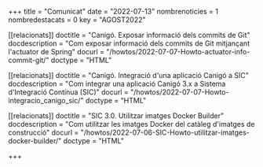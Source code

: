 +++
title             = "Comunicat"
date	 	  	  = "2022-07-13"
nombrenoticies    = 1
nombredestacats   = 0
key 		  	  = "AGOST2022"

[[relacionats]]
doctitle          = "Canigó. Exposar informació dels commits de Git"
docdescription    = "Com exposar informació dels commits de Git mitjançant l'actuator de Spring"
docurl            = "/howtos/2022-07-07-Howto-actuator-info-commit-git/"
doctype           = "HTML"

[[relacionats]]
doctitle          = "Canigó. Integració d'una aplicació Canigó a SIC"
docdescription    = "Com integrar una aplicació Canigó 3.x a Sistema d'Integració Contínua (SIC)"
docurl            = "/howtos/2022-07-07-Howto-integracio_canigo_sic/"
doctype           = "HTML"

[[relacionats]]
doctitle          = "SIC 3.0. Utilitzar imatges Docker Builder"
docdescription    = "Com utilitzar les imatges Docker del catàleg d'imatges de construcció"
docurl            = "/howtos/2022-07-06-SIC-Howto-utilitzar-imatges-docker-builder/"
doctype           = "HTML"

+++